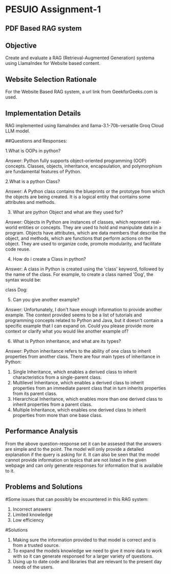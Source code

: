 # PESUIO Assignment-1
## PDF Based RAG system
## Objective

Create and evaluate a RAG (Retrieval-Augmented Generation) systema using LlamaIndex for Website based content.

## Website Selection Rationale
For the Website Based RAG system, a url link from GeekforGeeks.com is used.

## Implementation Details 
RAG implemented using llamaIndex and llama-3.1-70b-versatile Groq Cloud LLM model.


##Questions and Responses:

1.What is OOPs in python?

Answer: Python fully supports object-oriented programming (OOP) concepts. Classes, objects, inheritance, encapsulation, and polymorphism are fundamental features of Python.

2.What is a python Class?

Answer: A Python class contains the blueprints or the prototype from which the objects are being created. It is a logical entity that contains some attributes and methods.

3. What are python Object and what are they used for?

Answer: Objects in Python are instances of classes, which represent real-world entities or concepts. They are used to hold and manipulate data in a program. Objects have attributes, which are data members that describe the object, and methods, which are functions that perform actions on the object. They are used to organize code, promote modularity, and facilitate code reuse.

4. How do i create a Class in python? 

Answer: A class in Python is created using the 'class' keyword, followed by the name of the class. For example, to create a class named 'Dog', the syntax would be:   

class Dog:

5. Can you give another example?

Answer: Unfortunately, I don't have enough information to provide another example. The context provided seems to be a list of tutorials and programming concepts related to Python and Java, but it doesn't contain a specific example that I can expand on. Could you please provide more context or clarify what you would like another example of?

6. What is Python inheritance, and what are its types?            

Answer: Python inheritance refers to the ability of one class to inherit properties from another class. There are four main types of inheritance in Python:

1. Single Inheritance, which enables a derived class to inherit characteristics from a single-parent class.
2. Multilevel Inheritance, which enables a derived class to inherit properties from an immediate parent class that in turn inherits properties from its parent class. 
3. Hierarchical Inheritance, which enables more than one derived class to inherit properties from a parent class.
4. Multiple Inheritance, which enables one derived class to inherit properties from more than one base class.




## Performance Analysis 

From the above question-response set it can be assesed that the answers are simple and to the point. The model will only provide a detailed explanation if the query is asking for it. It can also be seen that the model cannot provide information on topics that are not listed in the given webpage and can only generate responses for information that is available to it.


## Problems and Solutions 


#Some issues that can possibly be encountered in this RAG system:

1. Incorrect answers
2. Limited knowledge
3. Low efficiency

#Solutions

1. Making sure the information provided to that model is correct and is from a trusted source.
2. To expand the models knowledge we need to give it more data to work with so it can generate responsed for a larger variety of questions.
3. Using up to date code and libraries that are relevant to the present day needs of the users.
